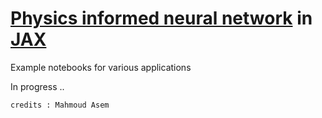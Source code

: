 # [Physics informed neural network](https://maziarraissi.github.io/PINNs/) in [JAX](https://github.com/google/jax)


Example notebooks for various applications

In progress ..


`credits : Mahmoud Asem `
